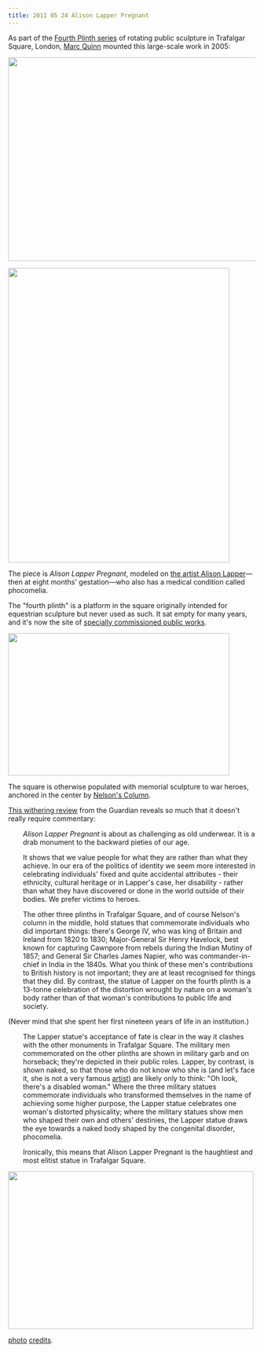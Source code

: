 ```yaml
---
title: 2011 05 24 Alison Lapper Pregnant
---
```


<p>As part of the <a href="http://www.london.gov.uk/trafalgarsquare/around/4th_plinth.jsp">Fourth Plinth series</a> of rotating public sculpture in Trafalgar Square, London, <a href="http://www.marcquinn.com/">Marc Quinn</a> mounted this large-scale work in 2005:</p>
<p><a href="http://ablersite.files.wordpress.com/2011/05/lapperstormysky.jpg"><img class="alignnone size-full wp-image-3692" title="lapperstormysky" src="{{ site.baseurl }}/uploads/lapperstormysky.jpg" alt="" width="594" height="415" /></a></p>
<p><a href="http://ablersite.files.wordpress.com/2011/05/450px-alison_lapper.jpg"><img class="alignnone size-full wp-image-3693" title="450px-alison_lapper" src="{{ site.baseurl }}/uploads/450px-alison_lapper.jpg" alt="" width="450" height="600" /></a></p>
<p>The piece is <em>Alison Lapper Pregnant</em>, modeled on <a href="http://www.alisonlapper.com/">the artist Alison Lapper</a>—then at eight months' gestation—who also has a medical condition called phocomelia.</p>
<p>The "fourth plinth" is a platform in the square originally intended for equestrian sculpture but never used as such. It sat empty for many years, and it's now the site of <a href="http://www.london.gov.uk/trafalgarsquare/around/4th_plinth.jsp">specially commissioned public works</a>.</p>
<p><a href="http://ablersite.files.wordpress.com/2011/05/lapper.jpg"><img class="alignnone size-full wp-image-3694" title="lapper" src="{{ site.baseurl }}/uploads/lapper.jpg" alt="" width="450" height="290" /></a></p>
<p>The square is otherwise populated with memorial sculpture to war heroes, anchored in the center by <a href="http://en.wikipedia.org/wiki/Nelson%27s_Column">Nelson's Column</a>.</p>
<p><a href="http://www.guardian.co.uk/commentisfree/2007/may/17/statueoflimitations">This withering review</a> from the Guardian reveals so much that it doesn't really require commentary:</p>
<p style="padding-left:30px;"><em>Alison Lapper Pregnant</em> is about as challenging as old underwear. It is a drab monument to the backward pieties of our age.</p>
<p style="padding-left:30px;">It shows that we value people for what they are rather than what they achieve. In our era of the politics of identity we seem more interested in celebrating individuals' fixed and quite accidental attributes - their ethnicity, cultural heritage or in Lapper's case, her disability - rather than what they have discovered or done in the world outside of their bodies. We prefer victims to heroes.</p>
<p style="padding-left:30px;">The other three plinths in Trafalgar Square, and of course Nelson's column in the middle, hold statues that commemorate individuals who did important things: there's George IV, who was king of Britain and Ireland from 1820 to 1830; Major-General Sir Henry Havelock, best known for capturing Cawnpore from rebels during the Indian Mutiny of 1857; and General Sir Charles James Napier, who was commander-in-chief in India in the 1840s. What you think of these men's contributions to British history is not important; they are at least recognised for things that they did. By contrast, the statue of Lapper on the fourth plinth is a 13-tonne celebration of the distortion wrought by nature on a woman's body rather than of that woman's contributions to public life and society.</p>
<p>(Never mind that she spent her first nineteen years of life in an institution.)</p>
<p style="padding-left:30px;">The Lapper statue's acceptance of fate is clear in the way it clashes with the other monuments in Trafalgar Square. The military men commemorated on the other plinths are shown in military garb and on horseback; they're depicted in their public roles. Lapper, by contrast, is shown naked, so that those who do not know who she is (and let's face it, she is not a very famous <a href="http://www.alisonlapper.com/">artist</a>) are likely only to think: "Oh look, there's a disabled woman." Where the three military statues commemorate individuals who transformed themselves in the name of achieving some higher purpose, the Lapper statue celebrates one woman's distorted physicality; where the military statues show men who shaped their own and others' destinies, the Lapper statue draws the eye towards a naked body shaped by the congenital disorder, phocomelia.</p>
<p style="padding-left:30px;">Ironically, this means that Alison Lapper Pregnant is the haughtiest and most elitist statue in Trafalgar Square.</p>
<p><a href="http://ablersite.files.wordpress.com/2011/05/marc-quinn_1355651i.jpg"><img class="alignnone size-full wp-image-3695" title="marc-quinn_1355651i" src="{{ site.baseurl }}/uploads/marc-quinn_1355651i.jpg" alt="" width="499" height="321" /></a></p>
<p><a href="http://www.guardian.co.uk/commentisfree/2007/may/17/statueoflimitations">photo</a> <a href="http://nicholasspyer.wordpress.com/page/20/?barblog=true">credits</a>.</p>
<p style="padding-left:30px;">
